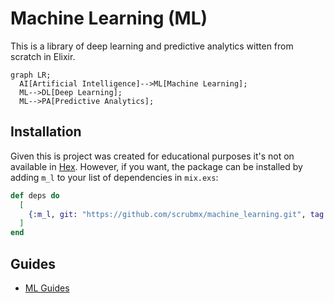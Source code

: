 # Machine Learning (ML)

This is a library of deep learning and predictive analytics witten from scratch in Elixir.

```mermaid
graph LR;
  AI[Artificial Intelligence]-->ML[Machine Learning];
  ML-->DL[Deep Learning];
  ML-->PA[Predictive Analytics];
```

## Installation

Given this is project was created for educational purposes it's not on available in [Hex](https://hex.pm).
However, if you want, the package can be installed by adding `m_l` to your list of dependencies in `mix.exs`:

```elixir
def deps do
  [
    {:m_l, git: "https://github.com/scrubmx/machine_learning.git", tag: "0.1.0"}
  ]
end
```

## Guides

* [ML Guides](livebooks.html)
